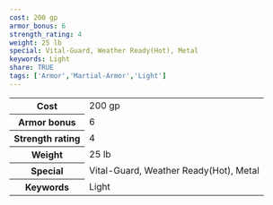 ```yaml
---
cost: 200 gp
armor_bonus: 6
strength_rating: 4
weight: 25 lb
special: Vital-Guard, Weather Ready(Hot), Metal
keywords: Light
share: TRUE
tags: ['Armor','Martial-Armor','Light']
---
```

<p><span style="overflow-x: auto;"><table><tbody><tr><th>Cost</th><td>200 gp</td></tr><tr><th>Armor bonus</th><td>6</td></tr><tr><th>Strength rating</th><td>4</td></tr><tr><th>Weight</th><td>25 lb</td></tr><tr><th>Special</th><td>Vital-Guard, Weather Ready(Hot), Metal</td></tr><tr><th>Keywords</th><td>Light</td></tr></tbody></table></span></p>
